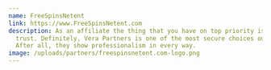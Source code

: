 ```yaml
---
name: FreeSpinsNetent
link: https://www.FreeSpinsNetent.com
description: As an affiliate the thing that you have on top priority is always
  trust. Definitely, Vera Partners is one of the most secure choices out there.
  After all, they show professionalism in every way.
image: /uploads/partners/freespinsnetent.com-logo.png
---
```

